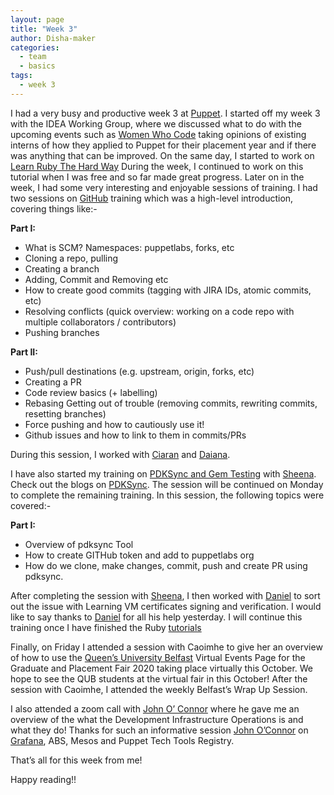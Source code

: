 ```yaml
---
layout: page
title: "Week 3"
author: Disha-maker
categories:
  - team
  - basics
tags:
  - week 3
---
```


I had a very busy and productive week 3 at [Puppet](https://puppet.com/). 
I started off my week 3 with the IDEA Working Group, where we discussed what to do with the upcoming events such as [Women Who Code](https://www.womenwhocode.com/)  taking opinions of existing interns of how they applied to Puppet for their placement year and if there was anything that can be improved.
On the same day, I started to work on [Learn Ruby The Hard Way](https://learnrubythehardway.org/book/) 
During the week, I continued to work on this tutorial when I was free and so far made great progress. Later on in the week, I had some very interesting and enjoyable sessions of training. 
I had two sessions on [GitHub](https://github.com/) training which was a high-level introduction, covering things like:-

**Part I:**

-   What is SCM? Namespaces: puppetlabs, forks, etc
-   Cloning a repo, pulling
-   Creating a branch
-   Adding, Commit and Removing etc
-   How to create good commits (tagging with JIRA IDs, atomic commits, etc)
-   Resolving conflicts (quick overview: working on a code repo with multiple collaborators / contributors)
-   Pushing branches

**Part II:**

-   Push/pull destinations (e.g. upstream, origin, forks, etc)
-   Creating a PR
-   Code review basics (+ labelling)
-   Rebasing Getting out of trouble (removing commits, rewriting commits, resetting branches)
-   Force pushing and how to cautiously use it!
-   Github issues and how to link to them in commits/PRs

During this session, I worked with [Ciaran](https://github.com/sanfrancrisko) and  [Daiana](https://github.com/daianamezdrea).

I have also started my training on [PDKSync and Gem Testing](https://github.com/puppetlabs/pdksync) with [Sheena](https://github.com/sheenaajay). 
Check out the blogs on [PDKSync](https://puppet.com/blog/walkthrough-pdksync/). 
The session will be continued on Monday to complete the remaining training. 
In this session, the following topics were covered:-

**Part I:**

-   Overview of pdksync Tool
-   How to create GITHub token and add to puppetlabs org
-   How do we clone, make changes, commit, push and create PR using pdksync.

After completing the session with [Sheena](https://github.com/sheenaajay), I then worked with [Daniel](https://github.com/carabasdaniel) to sort out the issue with Learning VM certificates signing and verification. 
I would like to say thanks to [Daniel](https://github.com/carabasdaniel) for all his help yesterday. 
I will continue this training once I have finished the Ruby  [tutorials](https://learnrubythehardway.org/book/)

Finally, on Friday I attended a session with Caoimhe to give her an overview of how to use the [Queen’s University Belfast](https://virtualcareersfairs.qub.ac.uk/events)  Virtual Events Page for the Graduate and Placement Fair 2020 taking place virtually this October. 
We hope to see the QUB students at the virtual fair in this October! 
After the session with Caoimhe, I attended the weekly Belfast’s Wrap Up Session. 

I also attended a zoom call with [John O’ Connor](https://github.com/jcoconnor) where he gave me an overview of the what the Development Infrastructure Operations is and what they do! 
Thanks for such an informative session [John O’Connor](https://github.com/jcoconnor) on [Grafana](https://puppet.grafana.net/login), ABS, Mesos and Puppet Tech Tools Registry. 

That’s all for this week from me! 

Happy reading!!
